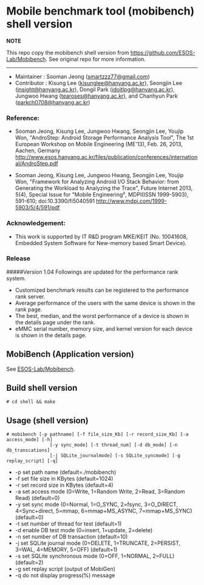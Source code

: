Mobile benchmark tool (mobibench) shell version
================================
**NOTE**

This repo copy the mobibench shell version from https://github.com/ESOS-Lab/Mobibench. See original repo for more information.

-----------------------------------


* Maintainer : Sooman Jeong (smartzzz77@gmail.com)
* Contributor : Kisung Lee (kisunglee@hanyang.ac.kr), Seongjin Lee (insight@hanyang.ac.kr), Dongil Park (idoitlpg@hanyang.ac.kr), Jungwoo Hwang (tearoses@hanyang.ac.kr), and Chanhyun Park (parkch0708@hanyang.ac.kr)

### Reference: 
 * Sooman Jeong, Kisung Lee, Jungwoo Hwang, Seongjin Lee, Youjip Won, "AndroStep: Android Storage Performance Analysis Tool", The 1st European Workshop on Mobile Engineering (ME'13), Feb. 26, 2013, Aachen, Germany 
<http://www.esos.hanyang.ac.kr/files/publication/conferences/international/AndroStep.pdf>

 * Sooman Jeong, Kisung Lee, Jungwoo Hwang, Seongjin Lee, Youjip Won, "Framework for Analyzing Android I/O Stack Behavior: from Generating the Workload to Analyzing the Trace", Future Internet 2013, 5(4), Special Issue for "Mobile Engineering², MDPI(ISSN 1999-5903), 591-610; doi:10.3390/fi5040591 
<http://www.mdpi.com/1999-5903/5/4/591/pdf>

### Acknowledgement:
 * This work is supported by IT R&D program MKE/KEIT (No. 10041608, Embedded System Software for New-memory based Smart Device). 

### Release
#####Version 1.04
Followings are updated for the performance rank system.
 * Customized benchmark results can be registered to the performance rank server.
 * Average performance of the users with the same device is shown in the rank page.
 * The best, median, and the worst performance of a device is shown in the details page under the rank.
 * eMMC serial number, memory size, and kernel version for each device is shown in the details page.


MobiBench (Application version)
-----------------------------------
See [ESOS-Lab/Mobibench](https://github.com/ESOS-Lab/Mobibench).                                     

Build shell version
--------------------
    # cd shell && make


Usage (shell version)
----------------------
	# mobibench [-p pathname] [-f file_size_Kb] [-r record_size_Kb] [-a access_mode] [-h]
                    [-y sync_mode] [-t thread_num] [-d db_mode] [-n db_transcations]
                    [-j SQLite_journalmode] [-s SQLite_syncmode] [-g replay_script] [-q]
                                     
                                     
* -p  set path name (default=./mobibench)
* -f  set file size in KBytes (default=1024)
* -r  set record size in KBytes (default=4)
* -a  set access mode (0=Write, 1=Random Write, 2=Read, 3=Random Read) (default=0)
* -y  set sync mode (0=Normal, 1=O_SYNC, 2=fsync, 3=O_DIRECT, 4=Sync+direct,
                     5=mmap, 6=mmap+MS_ASYNC, 7=mmap+MS_SYNC) (default=0)
* -t  set number of thread for test (default=1)
* -d  enable DB test mode (0=insert, 1=update, 2=delete)
* -n  set number of DB transaction (default=10)
* -j  set SQLite journal mode (0=DELETE, 1=TRUNCATE, 2=PERSIST, 3=WAL, 4=MEMORY, 
                               5=OFF) (default=1)
* -s  set SQLite synchronous mode (0=OFF, 1=NORMAL, 2=FULL) (default=2)
* -g  set replay script (output of MobiGen)
* -q  do not display progress(%) message                                                           			
